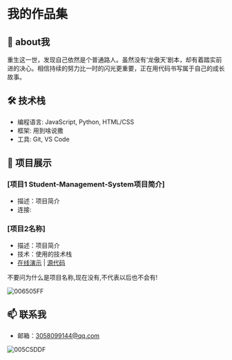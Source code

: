 # 我的作品集

## 👋 about我

重生这一世，发现自己依然是个普通路人。虽然没有‘龙傲天’剧本，却有着踏实前进的决心。相信持续的努力比一时的闪光更重要，正在用代码书写属于自己的成长故事。

## 🛠 技术栈

- 编程语言: JavaScript, Python, HTML/CSS
- 框架: 用到啥说撒
- 工具: Git, VS Code

## 📁 项目展示

### [项目1 Student-Management-System项目简介]

- 描述：项目简介
- 连接:

### [项目2名称]

- 描述：项目简介
- 技术：使用的技术栈
- [在线演示]() | [源代码]()

不要问为什么是项目名称,现在没有,不代表以后也不会有!


![006505FF](https://github.com/user-attachments/assets/09d8c7d1-98fa-4c88-addf-03fd345f2e94)

## 📫 联系我

- 邮箱：3058099144@qq.com

![005C5DDF](https://github.com/user-attachments/assets/c212def4-6e50-4ebf-b11c-1e3423673eea)
